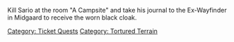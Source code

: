 Kill Sario at the room "A Campsite" and take his journal to the
Ex-Wayfinder in Midgaard to receive the worn black cloak.

[Category: Ticket Quests](Category:_Ticket_Quests "wikilink") [Category:
Tortured Terrain](Category:_Tortured_Terrain "wikilink")
